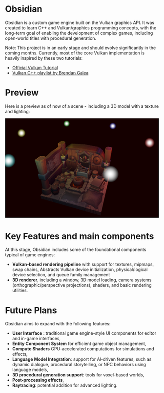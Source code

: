 # Obsidian

Obsidian is a custom game engine built on the Vulkan graphics API. It was created to learn C++ and Vulkan/graphics programming concepts, with the long-term goal of enabling the development of complex games, including open-world titles with procedural generation.

Note: This project is in an early stage and should evolve significantly in the coming months. Currently, most of the core Vulkan implementation is heavily inspired by these two tutorials:
- [Official Vulkan Tutorial](https://vulkan-tutorial.com/)
- [Vulkan C++ playlist by Brendan Galea](https://www.youtube.com/watch?v=Y9U9IE0gVHA&list=PL8327DO66nu9qYVKLDmdLW_84-yE4auCR)

# Preview

Here is a preview as of now of a scene - including a 3D model with a texture and lighting:

![screenshot](screenshot.png)

# Key Features and main components

At this stage, Obsidian includes some of the foundational components typical of game engines:
- **Vulkan-based rendering pipeline** with support for textures, mipmaps, swap chains, Abstracts Vulkan device initialization, physical/logical device selection, and queue family management
- **3D renderer**, including a window, 3D model loading, camera systems (orthographic/perspective projections), shaders, and basic rendering utilities.

# Future Plans

Obsidian aims to expand with the following features:
- **User Interface** : traditional game engine-style UI components for editor and in-game interfaces,
- **Entity Component System** for efficient game object management,
- **Compute Shaders** GPU-accelerated computations for simulations and effects,
- **Language Model Integration**: support for AI-driven features, such as dynamic dialogue, procedural storytelling, or NPC behaviors using language models,
- **3D procedural generation support**: tools for voxel-based worlds,
- **Post-processing effects**,
- **Raytracing**: potential addition for advanced lighting.